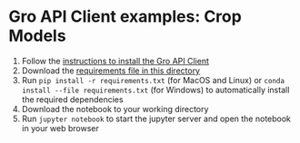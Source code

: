 # Gro API Client examples: Crop Models

1. Follow the [instructions to install the Gro API Client](../../../../README.md)
1. Download the [requirements file in this directory](./requirements.txt)
2. Run `pip install -r requirements.txt` (for MacOS and Linux) or `conda install --file requirements.txt` (for Windows) to automatically install the required dependencies
3. Download the notebook to your working directory
4. Run `jupyter notebook` to start the jupyter server and open the notebook in your web browser
